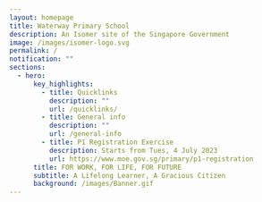 ```yaml
---
layout: homepage
title: Waterway Primary School
description: An Isomer site of the Singapore Government
image: /images/isomer-logo.svg
permalink: /
notification: ""
sections:
  - hero:
      key_highlights:
        - title: Quicklinks
          description: ""
          url: /quicklinks/
        - title: General info
          description: ""
          url: /general-info
        - title: P1 Registration Exercise
          description: Starts from Tues, 4 July 2023
          url: https://www.moe.gov.sg/primary/p1-registration
      title: FOR WORK, FOR LIFE, FOR FUTURE
      subtitle: A Lifelong Learner, A Gracious Citizen
      background: /images/Banner.gif
---
```

